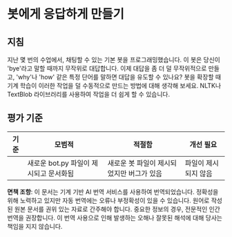 # 봇에게 응답하게 만들기

## 지침

지난 몇 번의 수업에서, 채팅할 수 있는 기본 봇을 프로그래밍했습니다. 이 봇은 당신이 'bye'라고 말할 때까지 무작위로 대답합니다. 이제 대답을 좀 더 덜 무작위적으로 만들고, 'why'나 'how' 같은 특정 단어를 말하면 대답을 유도할 수 있나요? 봇을 확장할 때 기계 학습이 이러한 작업을 덜 수동적으로 만드는 방법에 대해 생각해 보세요. NLTK나 TextBlob 라이브러리를 사용하여 작업을 더 쉽게 할 수 있습니다.

## 평가 기준

| 기준     | 모범적                                     | 적절함                                          | 개선 필요               |
| -------- | ------------------------------------------ | ----------------------------------------------- | ----------------------- |
|          | 새로운 bot.py 파일이 제시되고 문서화됨     | 새로운 봇 파일이 제시되었지만 버그가 있음       | 파일이 제시되지 않음    |

**면책 조항**:
이 문서는 기계 기반 AI 번역 서비스를 사용하여 번역되었습니다. 정확성을 위해 노력하고 있지만 자동 번역에는 오류나 부정확성이 있을 수 있습니다. 원어로 작성된 원본 문서를 권위 있는 자료로 간주해야 합니다. 중요한 정보의 경우, 전문적인 인간 번역을 권장합니다. 이 번역 사용으로 인해 발생하는 오해나 잘못된 해석에 대해 당사는 책임을 지지 않습니다.
